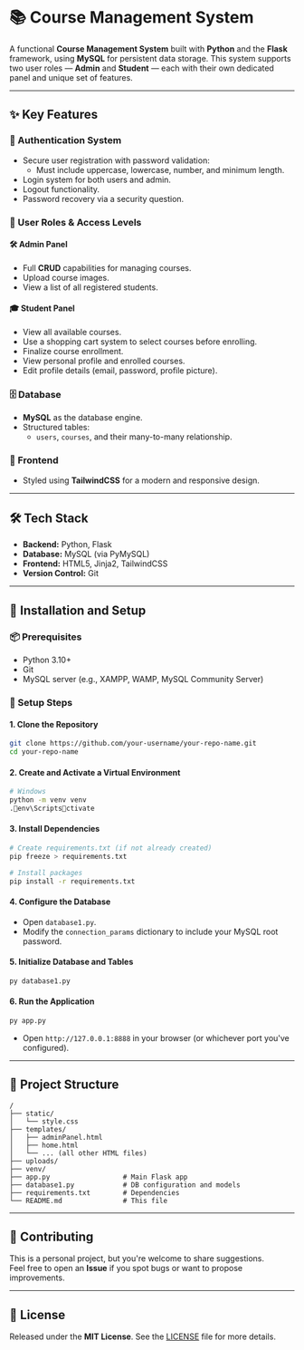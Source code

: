 # 📚 Course Management System

A functional **Course Management System** built with **Python** and the **Flask** framework, using **MySQL** for persistent data storage. This system supports two user roles — **Admin** and **Student** — each with their own dedicated panel and unique set of features.

---

## ✨ Key Features

### 🔐 Authentication System
- Secure user registration with password validation:
  - Must include uppercase, lowercase, number, and minimum length.
- Login system for both users and admin.
- Logout functionality.
- Password recovery via a security question.

### 👥 User Roles & Access Levels

#### 🛠️ Admin Panel
- Full **CRUD** capabilities for managing courses.
- Upload course images.
- View a list of all registered students.

#### 🎓 Student Panel
- View all available courses.
- Use a shopping cart system to select courses before enrolling.
- Finalize course enrollment.
- View personal profile and enrolled courses.
- Edit profile details (email, password, profile picture).

### 🗄️ Database
- **MySQL** as the database engine.
- Structured tables:
  - `users`, `courses`, and their many-to-many relationship.

### 🎨 Frontend
- Styled using **TailwindCSS** for a modern and responsive design.

---

## 🛠️ Tech Stack

- **Backend:** Python, Flask  
- **Database:** MySQL (via PyMySQL)  
- **Frontend:** HTML5, Jinja2, TailwindCSS  
- **Version Control:** Git

---

## 🚀 Installation and Setup

### 📦 Prerequisites
- Python 3.10+
- Git
- MySQL server (e.g., XAMPP, WAMP, MySQL Community Server)

### 🔧 Setup Steps

#### 1. Clone the Repository
```bash
git clone https://github.com/your-username/your-repo-name.git
cd your-repo-name
```

#### 2. Create and Activate a Virtual Environment
```bash
# Windows
python -m venv venv
.env\Scriptsctivate
```

#### 3. Install Dependencies
```bash
# Create requirements.txt (if not already created)
pip freeze > requirements.txt

# Install packages
pip install -r requirements.txt
```

#### 4. Configure the Database
- Open `database1.py`.
- Modify the `connection_params` dictionary to include your MySQL root password.

#### 5. Initialize Database and Tables
```bash
py database1.py
```

#### 6. Run the Application
```bash
py app.py
```
- Open `http://127.0.0.1:8888` in your browser (or whichever port you've configured).

---

## 📁 Project Structure

```
/
├── static/
│   └── style.css
├── templates/
│   ├── adminPanel.html
│   ├── home.html
│   └── ... (all other HTML files)
├── uploads/
├── venv/
├── app.py                  # Main Flask app
├── database1.py            # DB configuration and models
├── requirements.txt        # Dependencies
└── README.md               # This file
```

---

## 🤝 Contributing

This is a personal project, but you're welcome to share suggestions.  
Feel free to open an **Issue** if you spot bugs or want to propose improvements.

---

## 📄 License

Released under the **MIT License**. See the [LICENSE](./LICENSE) file for more details.
